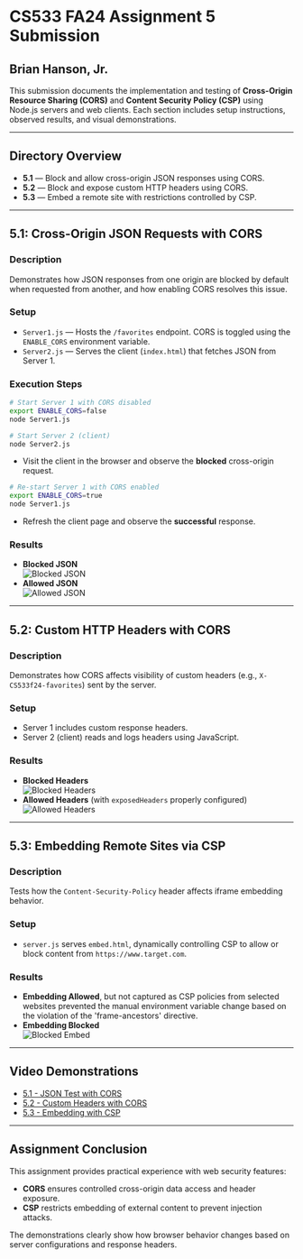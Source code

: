 # CS533 FA24 Assignment 5 Submission  
## Brian Hanson, Jr.

This submission documents the implementation and testing of **Cross-Origin Resource Sharing (CORS)** and **Content Security Policy (CSP)** using Node.js servers and web clients. Each section includes setup instructions, observed results, and visual demonstrations.

---

## Directory Overview

- **5.1** — Block and allow cross-origin JSON responses using CORS.
- **5.2** — Block and expose custom HTTP headers using CORS.
- **5.3** — Embed a remote site with restrictions controlled by CSP.

---

## 5.1: Cross-Origin JSON Requests with CORS

### Description
Demonstrates how JSON responses from one origin are blocked by default when requested from another, and how enabling CORS resolves this issue.

### Setup
- `Server1.js` — Hosts the `/favorites` endpoint. CORS is toggled using the `ENABLE_CORS` environment variable.
- `Server2.js` — Serves the client (`index.html`) that fetches JSON from Server 1.

### Execution Steps
```bash
# Start Server 1 with CORS disabled
export ENABLE_CORS=false
node Server1.js

# Start Server 2 (client)
node Server2.js
```
- Visit the client in the browser and observe the **blocked** cross-origin request.

```bash
# Re-start Server 1 with CORS enabled
export ENABLE_CORS=true
node Server1.js
```
- Refresh the client page and observe the **successful** response.

### Results
- **Blocked JSON**  
  ![Blocked JSON](https://github.com/bdhansonjr/cs533-f24/blob/main/assignments/Hanson/5/5.1/CORS_JSON_blocked.png)
- **Allowed JSON**  
  ![Allowed JSON](https://github.com/bdhansonjr/cs533-f24/blob/main/assignments/Hanson/5/5.1/CORS_JSON_enabled.png)

---

## 5.2: Custom HTTP Headers with CORS

### Description
Demonstrates how CORS affects visibility of custom headers (e.g., `X-CS533f24-favorites`) sent by the server.

### Setup
- Server 1 includes custom response headers.
- Server 2 (client) reads and logs headers using JavaScript.

### Results
- **Blocked Headers**  
  ![Blocked Headers](https://github.com/bdhansonjr/cs533-f24/blob/main/assignments/Hanson/5/5.2/CORS_headers_blocked.png)
- **Allowed Headers** (with `exposedHeaders` properly configured)  
  ![Allowed Headers](https://github.com/bdhansonjr/cs533-f24/blob/main/assignments/Hanson/5/5.2/CORS_headers_enabled.png)

---

## 5.3: Embedding Remote Sites via CSP

### Description
Tests how the `Content-Security-Policy` header affects iframe embedding behavior.

### Setup
- `server.js` serves `embed.html`, dynamically controlling CSP to allow or block content from `https://www.target.com`.

### Results
- **Embedding Allowed**, but not captured as CSP policies from selected websites prevented the manual environment variable change based on the violation of the 'frame-ancestors' directive.
- **Embedding Blocked**  
  ![Blocked Embed](https://github.com/bdhansonjr/cs533-f24/blob/main/assignments/Hanson/5/5.3/CSP%20Blocked%20but%20cannot%20Enable.png)

---

## Video Demonstrations

- [5.1 - JSON Test with CORS](https://youtu.be/C6W1dUFxKlo)  
- [5.2 - Custom Headers with CORS](https://youtu.be/ejneNIRQals)  
- [5.3 - Embedding with CSP]()

---

## Assignment Conclusion

This assignment provides practical experience with web security features:
- **CORS** ensures controlled cross-origin data access and header exposure.
- **CSP** restricts embedding of external content to prevent injection attacks.

The demonstrations clearly show how browser behavior changes based on server configurations and response headers.
